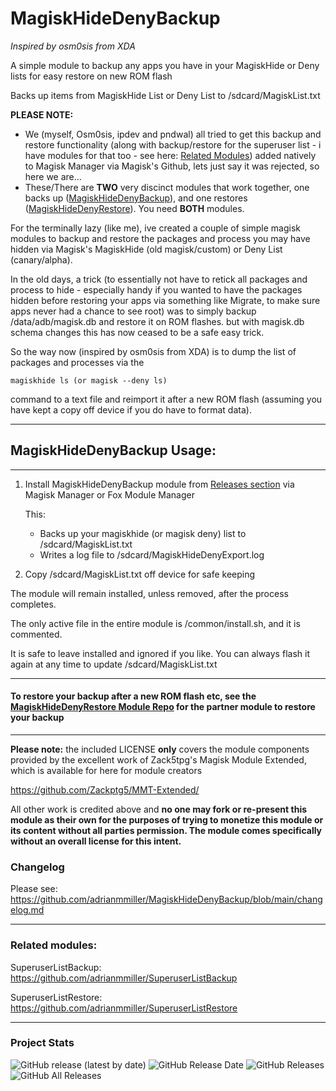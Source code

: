 # MagiskHideDenyBackup

*Inspired by osm0sis from XDA*

A simple module to backup any apps you have in your MagiskHide or Deny lists for easy restore on new ROM flash

Backs up items from MagiskHide List or Deny List to /sdcard/MagiskList.txt

**PLEASE NOTE:** 

- We (myself, Osm0sis, ipdev and pndwal) all tried to get this backup and restore functionality (along with backup/restore for the superuser list - i have modules for that too - see here: [Related Modules](#related-modules)) added natively to Magisk Manager via Magisk's Github, lets just say it was rejected, so here we are...
- These/There are **TWO** very discinct modules that work together, one backs up ([MagiskHideDenyBackup](https://github.com/adrianmmiller/MagiskHideDenyBackup)),
and one restores ([MagiskHideDenyRestore](https://github.com/adrianmmiller/MagiskHideDenyRestore)). 
You need **BOTH** modules. 

For the terminally lazy (like me), ive created a couple of simple magisk modules to backup and restore the 
packages and process you may have hidden via Magisk's MagiskHide (old magisk/custom) or Deny List (canary/alpha). 

In the old days, a trick (to essentially not have to retick all packages and process to hide - especially handy 
if you wanted to have the packages hidden before restoring your apps via something like Migrate, to make sure 
apps never had a chance to see root) was to simply backup /data/adb/magisk.db and restore it on ROM flashes. 
but with magisk.db schema changes this has now ceased to be a safe easy trick. 

So the way now (inspired by osm0sis from XDA) is to dump the list of packages and processes via the 

```magiskhide ls (or magisk --deny ls)```

command to a text file and reimport it after a new ROM flash (assuming you have kept a copy off device if you do 
have to format data).

---
## **MagiskHideDenyBackup Usage:**
---
1) Install MagiskHideDenyBackup module from [Releases section](https://github.com/adrianmmiller/MagiskHideDenyBackup/releases/latest) via Magisk Manager or Fox Module Manager

    This:

    - Backs up your magiskhide (or magisk deny) list to /sdcard/MagiskList.txt
    - Writes a log file to /sdcard/MagiskHideDenyExport.log
	
2) Copy /sdcard/MagiskList.txt off device for safe keeping
	
The module will remain installed, unless removed, after the process completes.

The only active file in the entire module is /common/install.sh, and it is commented.

It is safe to leave installed and ignored if you like. You can always flash it
again at any time to update /sdcard/MagiskList.txt 

---
#### **To restore your backup after a new ROM flash etc, see the [MagiskHideDenyRestore Module Repo](https://github.com/adrianmmiller/MagiskHideDenyRestore) for the partner module to restore your backup**
---


**Please note:** the included LICENSE **only** covers the module components provided by the excellent work of Zack5tpg's 
Magisk Module Extended, which is available for here for module creators

https://github.com/Zackptg5/MMT-Extended/


All other work is credited above and **no one may fork or re-present this module as their own for the purposes of trying to 
monetize this module or its content without all parties permission. The module comes specifically without an overall license 
for this intent.**


### Changelog ###

Please see: https://github.com/adrianmmiller/MagiskHideDenyBackup/blob/main/changelog.md
           
---

### **Related modules:**

SuperuserListBackup: https://github.com/adrianmmiller/SuperuserListBackup

SuperuserListRestore: https://github.com/adrianmmiller/SuperuserListRestore

---
	    

### Project Stats ###

![GitHub release (latest by date)](https://img.shields.io/github/v/release/adrianmmiller/MagiskHideDenyBackup?label=Release&style=plastic)
![GitHub Release Date](https://img.shields.io/github/release-date/adrianmmiller/MagiskHideDenyBackup?label=Release%20Date&style=plastic)
![GitHub Releases](https://img.shields.io/github/downloads/adrianmmiller/MagiskHideDenyBackup/latest/total?label=Downloads%20%28Latest%20Release%29&style=plastic)
![GitHub All Releases](https://img.shields.io/github/downloads/adrianmmiller/MagiskHideDenyBackup/total?label=Total%20Downloads%20%28All%20Releases%29&style=plastic)

